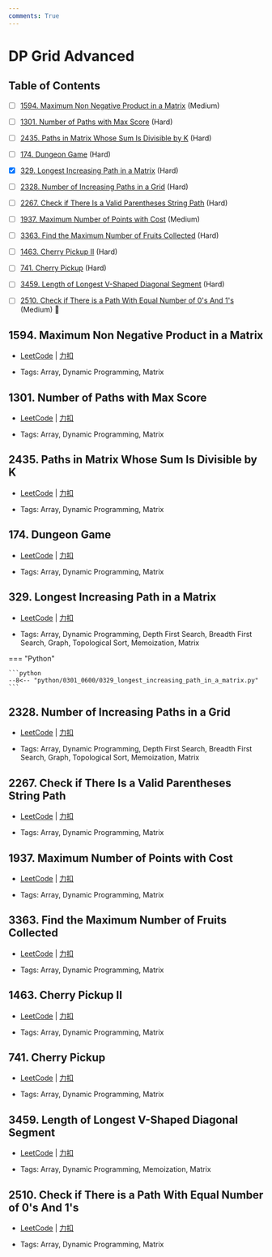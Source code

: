 ```yaml
---
comments: True
---
```


# DP Grid Advanced

## Table of Contents

- [ ] [1594. Maximum Non Negative Product in a Matrix](#1594-maximum-non-negative-product-in-a-matrix) (Medium)
- [ ] [1301. Number of Paths with Max Score](#1301-number-of-paths-with-max-score) (Hard)
- [ ] [2435. Paths in Matrix Whose Sum Is Divisible by K](#2435-paths-in-matrix-whose-sum-is-divisible-by-k) (Hard)
- [ ] [174. Dungeon Game](#174-dungeon-game) (Hard)
- [x] [329. Longest Increasing Path in a Matrix](#329-longest-increasing-path-in-a-matrix) (Hard)
- [ ] [2328. Number of Increasing Paths in a Grid](#2328-number-of-increasing-paths-in-a-grid) (Hard)
- [ ] [2267.  Check if There Is a Valid Parentheses String Path](#2267-check-if-there-is-a-valid-parentheses-string-path) (Hard)
- [ ] [1937. Maximum Number of Points with Cost](#1937-maximum-number-of-points-with-cost) (Medium)
- [ ] [3363. Find the Maximum Number of Fruits Collected](#3363-find-the-maximum-number-of-fruits-collected) (Hard)
- [ ] [1463. Cherry Pickup II](#1463-cherry-pickup-ii) (Hard)
- [ ] [741. Cherry Pickup](#741-cherry-pickup) (Hard)
- [ ] [3459. Length of Longest V-Shaped Diagonal Segment](#3459-length-of-longest-v-shaped-diagonal-segment) (Hard)
- [ ] [2510. Check if There is a Path With Equal Number of 0's And 1's](#2510-check-if-there-is-a-path-with-equal-number-of-0s-and-1s) (Medium) 👑


## 1594. Maximum Non Negative Product in a Matrix

-    [LeetCode](https://leetcode.com/problems/maximum-non-negative-product-in-a-matrix/) | [力扣](https://leetcode.cn/problems/maximum-non-negative-product-in-a-matrix/)

-   Tags: Array, Dynamic Programming, Matrix



## 1301. Number of Paths with Max Score

-    [LeetCode](https://leetcode.com/problems/number-of-paths-with-max-score/) | [力扣](https://leetcode.cn/problems/number-of-paths-with-max-score/)

-   Tags: Array, Dynamic Programming, Matrix



## 2435. Paths in Matrix Whose Sum Is Divisible by K

-    [LeetCode](https://leetcode.com/problems/paths-in-matrix-whose-sum-is-divisible-by-k/) | [力扣](https://leetcode.cn/problems/paths-in-matrix-whose-sum-is-divisible-by-k/)

-   Tags: Array, Dynamic Programming, Matrix



## 174. Dungeon Game

-    [LeetCode](https://leetcode.com/problems/dungeon-game/) | [力扣](https://leetcode.cn/problems/dungeon-game/)

-   Tags: Array, Dynamic Programming, Matrix



## 329. Longest Increasing Path in a Matrix

-    [LeetCode](https://leetcode.com/problems/longest-increasing-path-in-a-matrix/) | [力扣](https://leetcode.cn/problems/longest-increasing-path-in-a-matrix/)

-   Tags: Array, Dynamic Programming, Depth First Search, Breadth First Search, Graph, Topological Sort, Memoization, Matrix

=== "Python"

    ```python
    --8<-- "python/0301_0600/0329_longest_increasing_path_in_a_matrix.py"
    ```



## 2328. Number of Increasing Paths in a Grid

-    [LeetCode](https://leetcode.com/problems/number-of-increasing-paths-in-a-grid/) | [力扣](https://leetcode.cn/problems/number-of-increasing-paths-in-a-grid/)

-   Tags: Array, Dynamic Programming, Depth First Search, Breadth First Search, Graph, Topological Sort, Memoization, Matrix



## 2267.  Check if There Is a Valid Parentheses String Path

-    [LeetCode](https://leetcode.com/problems/check-if-there-is-a-valid-parentheses-string-path/) | [力扣](https://leetcode.cn/problems/check-if-there-is-a-valid-parentheses-string-path/)

-   Tags: Array, Dynamic Programming, Matrix



## 1937. Maximum Number of Points with Cost

-    [LeetCode](https://leetcode.com/problems/maximum-number-of-points-with-cost/) | [力扣](https://leetcode.cn/problems/maximum-number-of-points-with-cost/)

-   Tags: Array, Dynamic Programming, Matrix



## 3363. Find the Maximum Number of Fruits Collected

-    [LeetCode](https://leetcode.com/problems/find-the-maximum-number-of-fruits-collected/) | [力扣](https://leetcode.cn/problems/find-the-maximum-number-of-fruits-collected/)

-   Tags: Array, Dynamic Programming, Matrix



## 1463. Cherry Pickup II

-    [LeetCode](https://leetcode.com/problems/cherry-pickup-ii/) | [力扣](https://leetcode.cn/problems/cherry-pickup-ii/)

-   Tags: Array, Dynamic Programming, Matrix



## 741. Cherry Pickup

-    [LeetCode](https://leetcode.com/problems/cherry-pickup/) | [力扣](https://leetcode.cn/problems/cherry-pickup/)

-   Tags: Array, Dynamic Programming, Matrix



## 3459. Length of Longest V-Shaped Diagonal Segment

-    [LeetCode](https://leetcode.com/problems/length-of-longest-v-shaped-diagonal-segment/) | [力扣](https://leetcode.cn/problems/length-of-longest-v-shaped-diagonal-segment/)

-   Tags: Array, Dynamic Programming, Memoization, Matrix



## 2510. Check if There is a Path With Equal Number of 0's And 1's

-    [LeetCode](https://leetcode.com/problems/check-if-there-is-a-path-with-equal-number-of-0s-and-1s/) | [力扣](https://leetcode.cn/problems/check-if-there-is-a-path-with-equal-number-of-0s-and-1s/)

-   Tags: Array, Dynamic Programming, Matrix
